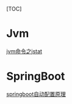 [TOC]

# Jvm

[jvm命令之jstat](jvm/jvm命令/jvm命令之jstat/jvm命令之jstat.md)



# SpringBoot

[springboot自动配置原理](springboot/springboot自动配置原理/springboot自动配置原理.md)

